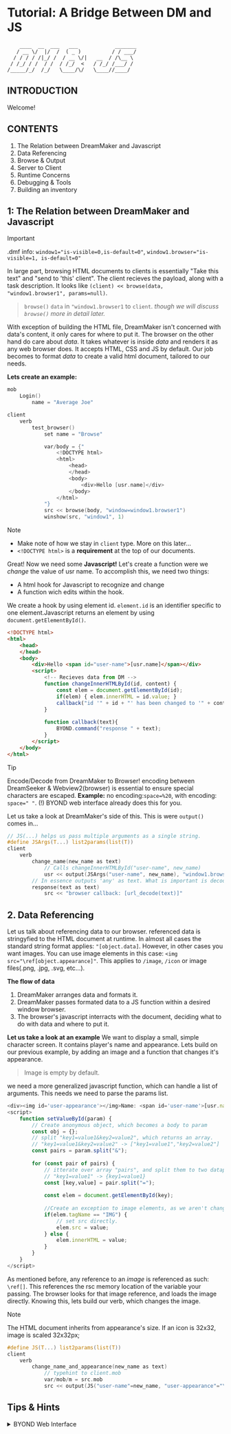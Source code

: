 
# Tutorial: A Bridge Between DM and JS
```
    ____  __  ___   ___            _______
   / __ \/  |/  /  ( _ )          / / ___/
  / / / / /|_/ /  / __ \/|   __  / /\__ \ 
 / /_/ / /  / /  / /_/  <   / /_/ /___/ / 
/_____/_/  /_/   \____/\/   \____//____/
```                                      

## INTRODUCTION
Welcome!

## CONTENTS
1. The Relation between DreamMaker and Javascript
2. Data Referencing
3. Browse & Output
4. Server to Client
5. Runtime Concerns
6. Debugging & Tools
7. Building an inventory

## 1: The Relation between DreamMaker and Javascript
> [!IMPORTANT]
> .dmf info:
> `window1="is-visible=0,is-default=0"`, 
> `window1.browser="is-visible=1, is-default=0"`
> 
In large part, browsing HTML documents to clients is essentially "Take this text" and "send to 'this' client". The client recieves the payload, along with a task description.
It looks like `(client) << browse(data, "window1.browser1", params=null)`. 
> `browse()` `data` in `"window1.browser1` to `client`.
_though we will discuss `browse()` more in detail later._

With exception of building the HTML file, DreamMaker isn't concerned with data's content, it only cares for where to put it. The browser on the other hand do care about _data_. It takes whatever is inside _data_ and renders it as any web browser does. It accepts HTML, CSS and JS by default. Our job becomes to format _data_ to create a valid html document, tailored to our needs.

**Lets create an example:**
```c
mob
	Login()
		name = "Average Joe"

client
	verb
		test_browser()
			set name = "Browse"

			var/body = {"
				<!DOCTYPE html>
				<html>
					<head>
					</head>
					<body>
						<div>Hello [usr.name]</div>
					</body>
				</html>
			"}
			src << browse(body, "window=window1.browser1")
			winshow(src, "window1", 1)
```
> [!NOTE]
> - Make note of how we stay in `client` type. More on this later...
> - `<!DOCTYPE html>` is a **requirement** at the top of our documents.

Great! Now we need some **Javascript!**
Let's create a function were we _change_ the value of usr name. 
To accomplish this, we need two things: 
- A html hook for Javascript to recognize and change
- A function wich edits within the hook.

We create a hook by using element id. `element.id` is an identifier specific to one element.Javascript returns an element by using `document.getElementById()`.

```html
<!DOCTYPE html>
<html>
	<head>
	</head>
	<body>
		<div>Hello <span id="user-name">[usr.name]</span></div>
		<script>
			<!-- Recieves data from DM -->
			function changeInnerHTMLById(id, content) {
				const elem = document.getElementById(id);
				if(elem) { elem.innerHTML = id.value; }
				callback("id '" + id + "' has been changed to '" + content + "'.");
			}
			
			function callback(text){
				BYOND.command("response " + text);
			}
		</script>						
	</body>
</html>
```
> [!TIP]
> Encode/Decode from DreamMaker to Browser!
> encoding between DreamSeeker & Webview2(browser) is essential to ensure special characters are escaped.
> **Example:** no encoding:`space=%20`, with encoding: `space=" "`.
> (!) BYOND web interface already does this for you.

Let us take a look at DreamMaker's side of this. This is were `output()` comes in...
```c
// JS(...) helps us pass multiple arguments as a single string.
#define JSArgs(T...) list2params(list(T))
client
	verb
		change_name(new_name as text)
			// Calls changeInnerHTMLById("user-name", new_name)
			usr << output(JSArgs("user-name", new_name), "window1.browser1:changeInnerHTMLById")
		// In essence outputs 'any' as text. What is important is decoding.
		response(text as text)
			src << "browser callback: [url_decode(text)]"
```

## 2. Data Referencing
Let us talk about referencing data to our browser.
referenced data is stringyfied to the HTML document at runtime. In almost all cases the standard string format applies: `"[object.data]`.
However, in other cases you want images. You can use image elements in this case: `<img src="\ref[object.appearance]"`. This applies to `/image`, `/icon` or image files(.png, .jpg, .svg, etc...).

**The flow of data**
1. DreamMaker arranges data and formats it.
2. DreamMaker passes formated data to a JS function within a desired window browser.
3. The browser's javascript interracts with the document, deciding what to do with data and where to put it.

**Let us take a look at an example**
We want to display a small, simple character screen. It contains player's name and appearance.
Lets build on our previous example, by adding an image and a function that changes it's appearance.
> Image is empty by default.

we need a more generalized javascript function, which can handle a list of arguments. This needs we need to parse the params list.
```js
<div><img id='user-appearance'></img>Name: <span id='user-name'>[usr.name]</span></div>
<script>
	function setValueById(param) {
		// Create anonymous object, which becomes a body to param
		const obj = {};
		// split "key1=value1&key2=value2", which returns an array.
		// "key1=value1&key2=value2" -> ["key1=value1","key2=value2"]
		const pairs = param.split("&");
		
		for (const pair of pairs) {
			// itterate over array "pairs", and split them to two datapoints(key,value).
			// "key1=value1" -> {key1=value1}
			const [key,value] = pair.split("=");
			
			const elem = document.getElementById(key);
			
			//Create an exception to image elements, as we aren't changing innerHTML.
			if(elem.tagName == "IMG") {
				// set src directly.
				elem.src = value;
			} else {
				elem.innerHTML = value;
			}
		}
	}
</script>
```
As mentioned before, any reference to an _image_ is referenced as such: `\ref[]`. This references the rsc memory location of the variable your passing.
The browser looks for that image reference, and loads the image directly. Knowing this, lets build our verb, which changes the image.
> [!NOTE]
> The HTML document inherits from appearance's size. If an icon is 32x32, image is scaled 32x32px;

```c
#define JS(T...) list2params(list(T))
client
	verb
		change_name_and_appearance(new_name as text)
			// typehint to client.mob
			var/mob/m = src.mob
			src << output(JS("user-name"=new_name, "user-appearance"="\ref[m.appearance]"), "window1.browser1:changeValueById")
```

## Tips & Hints
<details>
  <summary>BYOND Web Interface</summary>
	functions: command, winset, winget
</details>
